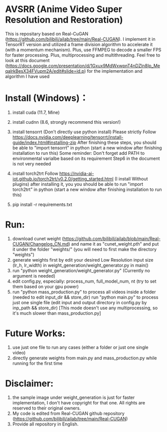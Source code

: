 # AVSRR (Anime Video Super Resolution and Restoration)
This is repositary based on Real-CuGAN (https://github.com/bilibili/ailab/tree/main/Real-CUGAN). 
I implement it in TensorRT version and utilized a frame division algorithm to accelerate it (with a momentum mechanism). Plus, use FFMPEG to decode a smaller FPS for faster processing. Plus, multiprocessing and multithreading.
Feel free to look at this document (https://docs.google.com/presentation/d/1Gxux9MdWxwpnT4nDZln8Ip_MeqalrkBesX34FVupm2A/edit#slide=id.p) for the implementation and algorithm I have used


# Install (Windows)：
1. install cuda (11.7, Mine)
2. install cudnn (8.6, strongly recommend this version!)
3. install tensorrt (Don't directly use python install)
    Please strictly Follow https://docs.nvidia.com/deeplearning/tensorrt/install-guide/index.html#installing-zip
    After finishing these steps, you should be able to "import tensorrt" in python (start a new window after finishing installation to run this)
    Some reminder:
        Don't forget add PATH to environmental varialbe based on its requirement
        Step6 in the document is not very needed

4. install torch2trt
    Follow https://nvidia-ai-iot.github.io/torch2trt/v0.2.0/getting_started.html   (I install Without plugins)
    after installing it, you you should be able to run "import torch2trt" in python (start a new window after finishing installation to run this)

5. pip install -r requirements.txt


# Run:
1. download cunet weight (https://github.com/bilibili/ailab/blob/main/Real-CUGAN/Changelog_CN.md) and name it as "cunet_weight.pth" and put it under the folder "weights/" (you will need to first make the directory "weights")
2. generate weights first by edit your desired Low Resolution input size (lr_h, lr_width) in weight_generation/weight_generator.py in main()
3. run "python weight_generation/weight_generator.py" (Currently no argument is needed)
4. edit config.py, especially: process_num, full_model_num, nt  (try to set them based on your gpu power)
5. run "python mass_production.py" to process all videos inside a folder (needed to edit input_dir && store_dir)
   run "python main.py" to process just one single file (edit input and output directory in config.py by inp_path && store_dir) [This mode doesn't use any multiprocessing, so it's much slower than mass_production.py]

    


# Future Works:
1. use just one file to run any cases (either a folder or just one single video)
2. directly generate weights from main.py and mass_production.py while running for the first time


# Disclaimer:
1. the sample image under weight_generation is just for faster implementation, I don't have copyright for that one. All rights are reserved to their original owners.
2. My code is edited from Real-CUGAN github repository (https://github.com/bilibili/ailab/tree/main/Real-CUGAN)
3. Provide all repository in English.
